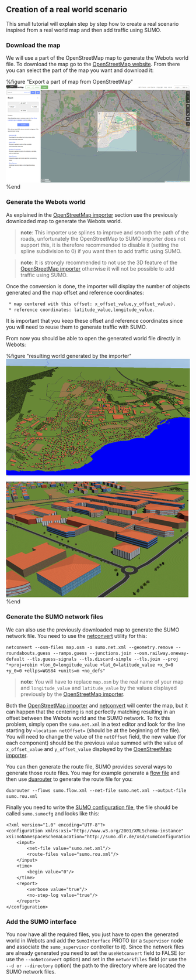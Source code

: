 ## Creation of a real world scenario

This small tutorial will explain step by step how to create a real scenario inspired from a real world map and then add traffic using SUMO.

### Download the map

We will use a part of the OpenStreetMap map to generate the Webots world file. To download the map go to the [OpenStreetMap website](https://www.openstreetmap.org/export). From there you can select the part of the map you want and download it:

%figure "Export a part of map from OpenStreetMap"
![osm_export.png](images/osm_export.png)
%end

### Generate the Webots world

As explained in the [OpenStreetMap importer](openstreetmap-importer.md) section use the previously downloaded map to generate the Webots world.

> **note**:
This importer use splines to improve and smooth the path of the roads, unfortunately the OpenStreetMap to SUMO importer does not support this, it is therefore recommended to disable it (setting the spline subdivision to 0) if you want then to add traffic using SUMO.

> **note**:
It is strongly recommended to not use the 3D feature of the [OpenStreetMap importer](openstreetmap-importer.md) otherwise it will not be possible to add traffic using SUMO.

Once the conversion is done, the importer will display the number of objects generated and the map offset and reference coordinates:
```
 * map centered with this offset: x_offset_value,y_offset_value).
 * reference coordinates: latitude_value,longitude_value.
```
It is important that you keep these offset and reference coordinates since you will need to reuse them to generate traffic with SUMO.

From now you should be able to open the generated world file directly in Webots:

%figure "resulting world generated by the importer"
![osm_tutorial_import1.png](images/osm_tutorial_import1.png)

![osm_tutorial_import2.png](images/osm_tutorial_import2.png)
%end


### Generate the SUMO network files

We can also use the previously downloaded map to generate the SUMO network file. You need to use the [netconvert](http://sumo.dlr.de/wiki/NETCONVERT) utility for this:
```
netconvert --osm-files map.osm -o sumo.net.xml --geometry.remove --roundabouts.guess --ramps.guess --junctions.join --osm.railway.oneway-default --tls.guess-signals --tls.discard-simple --tls.join --proj "+proj=robin +lon_0=longitude_value +lat_0=latitude_value +x_0=0 +y_0=0 +ellps=WGS84 +units=m +no_defs"
```

> **note**:
You will have to replace `map.osm` by the real name of your map and `longitude_value` and `latitude_value` by the values displayed previously by the [OpenStreetMap importer](openstreetmap-importer.md).

Both the [OpenStreetMap importer](openstreetmap-importer.md) and [netconvert](http://sumo.dlr.de/wiki/NETCONVERT) will center the map, but it can happen that the centering is not perfectly matching resulting in an offset between the Webots world and the SUMO network. To fix this problem, simply open the `sumo.net.xml` in a text editor and look for the line starting by `<location netOffset=` (should be at the beginning of the file). You will need to change the value of the `netOffset` field, the new value (for each component) should be the previous value summed with the value of `x_offset_value` and `y_offset_value` displayed by the [OpenStreetMap importer](openstreetmap-importer.md).

You can then generate the route file, SUMO provides several ways to generate those route files. You may for example generate a [flow file](http://sumo.dlr.de/wiki/Definition_of_Vehicles,_Vehicle_Types,_and_Routes) and then use [duarouter](http://sumo.dlr.de/wiki/DUAROUTER) to generate the route file for you:
```
duarouter --flows sumo.flow.xml --net-file sumo.net.xml --output-file sumo.rou.xml
```

Finally you need to write the [SUMO configuration file](http://sumo.dlr.de/wiki/SUMO-GUI#Configuration_Files), the file should be called `sumo.sumocfg` and looks like this:
```
<?xml version="1.0" encoding="UTF-8"?>
<configuration xmlns:xsi="http://www.w3.org/2001/XMLSchema-instance" xsi:noNamespaceSchemaLocation="http://sumo.dlr.de/xsd/sumoConfiguration.xsd">
    <input>
        <net-file value="sumo.net.xml"/>
        <route-files value="sumo.rou.xml"/>
    </input>
    <time>
        <begin value="0"/>
    </time>
    <report>
        <verbose value="true"/>
        <no-step-log value="true"/>
    </report>
</configuration>
```

### Add the SUMO interface

You now have all the required files, you just have to open the generated world in Webots and add the `SumoInterface` PROTO (or a `Supervisor` node and associate the `sumo_supervisor` controller to it). Since the network files are already generated you need to set the `useNetconvert` field to FALSE (or use the `--noNetconvert` option) and set in the `networkfiles` field (or use the `--d or --directory` option) the path to the directory where are located the SUMO network files.


